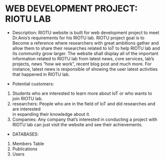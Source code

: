 # WEB DEVELOPMENT PROJECT: RIOTU LAB
* Description:
RIOTU website is built for web development project to meet Dr.Anis’s requirements for his RIOTU lab. RIOTU project goal is to Become a reference where researchers with great ambitions gather and allow them to share their researches related to IoT to help RIOTU lab and its community grow larger. The website shall display all of the important information related to RIOTU lab from latest news, core services, lab’s projects, news “how we work”, recent blog post and much more. For instance, latest news is responsible of showing the user latest activities that happened in RIOTU lab.

* Potential customers:
1. Students who are interested to learn more about IoT or who wants to join RIOTU lab.
2. researchers: People who are in the field of IoT and did researches and are interested  
in expanding their knowledge about it.
3. Companies: Any company that’s interested in conducting a project with RIOTU lab can just visit the website and see their achievements. 

* DATABASES:
1. Members Table
2. Publications
3. Users

